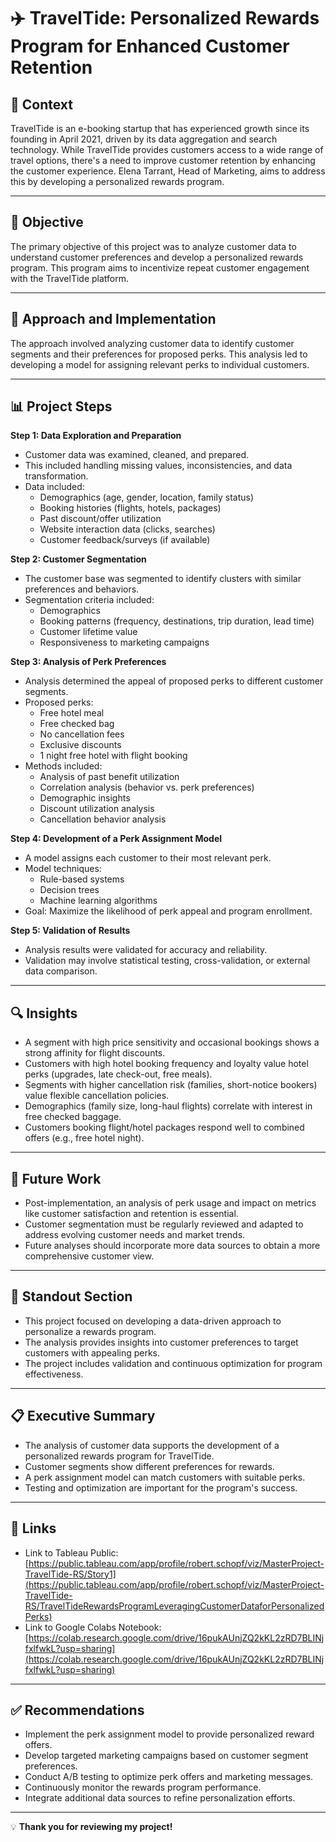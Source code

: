 # ✈️ **TravelTide: Personalized Rewards Program for Enhanced Customer Retention**

## 📄 Context
TravelTide is an e-booking startup that has experienced growth since its founding in April 2021, driven by its data aggregation and search technology. While TravelTide provides customers access to a wide range of travel options, there's a need to improve customer retention by enhancing the customer experience. Elena Tarrant, Head of Marketing, aims to address this by developing a personalized rewards program.

---

## 🎯 Objective
The primary objective of this project was to analyze customer data to understand customer preferences and develop a personalized rewards program. This program aims to incentivize repeat customer engagement with the TravelTide platform.

---

## 🚀 Approach and Implementation
The approach involved analyzing customer data to identify customer segments and their preferences for proposed perks. This analysis led to developing a model for assigning relevant perks to individual customers.

---

## 📊 Project Steps

**Step 1: Data Exploration and Preparation**
* Customer data was examined, cleaned, and prepared.
* This included handling missing values, inconsistencies, and data transformation.
* Data included:
    * Demographics (age, gender, location, family status)
    * Booking histories (flights, hotels, packages)
    * Past discount/offer utilization
    * Website interaction data (clicks, searches)
    * Customer feedback/surveys (if available)

**Step 2: Customer Segmentation**
* The customer base was segmented to identify clusters with similar preferences and behaviors.
* Segmentation criteria included:
    * Demographics
    * Booking patterns (frequency, destinations, trip duration, lead time)
    * Customer lifetime value
    * Responsiveness to marketing campaigns

**Step 3: Analysis of Perk Preferences**
* Analysis determined the appeal of proposed perks to different customer segments.
* Proposed perks:
    * Free hotel meal
    * Free checked bag
    * No cancellation fees
    * Exclusive discounts
    * 1 night free hotel with flight booking
* Methods included:
    * Analysis of past benefit utilization
    * Correlation analysis (behavior vs. perk preferences)
    * Demographic insights
    * Discount utilization analysis
    * Cancellation behavior analysis

**Step 4: Development of a Perk Assignment Model**
* A model assigns each customer to their most relevant perk.
* Model techniques:
    * Rule-based systems
    * Decision trees
    * Machine learning algorithms
* Goal: Maximize the likelihood of perk appeal and program enrollment.

**Step 5: Validation of Results**
* Analysis results were validated for accuracy and reliability.
* Validation may involve statistical testing, cross-validation, or external data comparison.

---

## 🔍 Insights
* A segment with high price sensitivity and occasional bookings shows a strong affinity for flight discounts.
* Customers with high hotel booking frequency and loyalty value hotel perks (upgrades, late check-out, free meals).
* Segments with higher cancellation risk (families, short-notice bookers) value flexible cancellation policies.
* Demographics (family size, long-haul flights) correlate with interest in free checked baggage.
* Customers booking flight/hotel packages respond well to combined offers (e.g., free hotel night).

---

## 🔮 Future Work
* Post-implementation, an analysis of perk usage and impact on metrics like customer satisfaction and retention is essential.
* Customer segmentation must be regularly reviewed and adapted to address evolving customer needs and market trends.
* Future analyses should incorporate more data sources to obtain a more comprehensive customer view.

---

## 🌟 Standout Section
* This project focused on developing a data-driven approach to personalize a rewards program.
* The analysis provides insights into customer preferences to target customers with appealing perks.
* The project includes validation and continuous optimization for program effectiveness.

---

## 📋 Executive Summary
* The analysis of customer data supports the development of a personalized rewards program for TravelTide.
* Customer segments show different preferences for rewards.
* A perk assignment model can match customers with suitable perks.
* Testing and optimization are important for the program's success.

---

## 🔗 Links
* Link to Tableau Public:   [https://public.tableau.com/app/profile/robert.schopf/viz/MasterProject-TravelTide-RS/Story1](https://public.tableau.com/app/profile/robert.schopf/viz/MasterProject-TravelTide-RS/TravelTideRewardsProgramLeveragingCustomerDataforPersonalizedPerks)
* Link to Google Colabs Notebook:   [https://colab.research.google.com/drive/16pukAUnjZQ2kKL2zRD7BLINjfxlfwkL?usp=sharing](https://colab.research.google.com/drive/16pukAUnjZQ2kKL2zRD7BLINjfxlfwkL?usp=sharing)

---

## ✅ Recommendations
* Implement the perk assignment model to provide personalized reward offers.
* Develop targeted marketing campaigns based on customer segment preferences.
* Conduct A/B testing to optimize perk offers and marketing messages.
* Continuously monitor the rewards program performance.
* Integrate additional data sources to refine personalization efforts.

---

💡   **Thank you for reviewing my project!**
